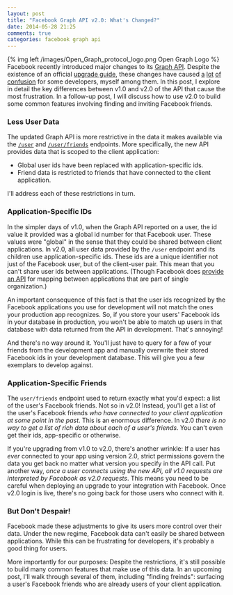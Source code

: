 ```yaml
---
layout: post
title: "Facebook Graph API v2.0: What's Changed?"
date: 2014-05-28 21:25
comments: true
categories: facebook graph api
---
```


{% img left /images/Open_Graph_protocol_logo.png Open Graph Logo %}
Facebook recently introduced major changes to its [Graph API](https://developers.facebook.com/docs/graph-api/reference/v2.0).
Despite the existence of an official [upgrade guide](https://developers.facebook.com/docs/games/migrate), these changes have caused
[a](http://stackoverflow.com/questions/23400204/get-facebook-friends-with-graph-api-v-2-0/)
[lot](http://stackoverflow.com/questions/23435961/fetching-list-of-friends-using-facebook-2-0)
[of](http://stackoverflow.com/questions/23836869/facebook-request-dialog-returning-invalid-user-ids)
[confusion](http://stackoverflow.com/questions/23417356/facebook-graph-api-v2-0-me-friends-returns-empty-or-only-friends-who-also-use-m)
for some developers, myself among them.
In this post, I explore in detail the key differences between v1.0 and v2.0 of the API that cause the most frustration.
In a follow-up post, I will discuss how to use v2.0 to build some common features involving finding and inviting Facebook friends.

<!-- more -->

### Less User Data

The updated Graph API is more restrictive in the data it makes available via the [`/user`](https://developers.facebook.com/docs/graph-api/reference/v2.0/user/) and [`/user/friends`](https://developers.facebook.com/docs/graph-api/reference/v2.0/user/friends/) endpoints.
More specifically, the new API provides data that is scoped to the client application:

* Global user ids have been replaced with application-specific ids.
* Friend data is restricted to friends that have connected to the client application.

I'll address each of these restrictions in turn.

### Application-Specific IDs

In the simpler days of v1.0, when the Graph API reported on a user, the id value it provided was a global id number for that Facebook user.
These values were "global" in the sense that they could be shared between client applications.
In v2.0, all user data provided by the `/user` endpoint and its children use application-specific ids.
These ids are a unique identifier not just of the Facebook user, but of the client-user pair.
This mean that you can't share user ids between applications.
(Though Facebook does [provide an API](https://developers.facebook.com/docs/apps/for-business) for mapping between applications that are part of single organization.)

An important consequence of this fact is that the user ids recognized by the Facebook applications you use for development will not match the ones your production app recognizes.
So, if you store your users' Facebook ids in your database in production, you won't be able to match up users in that database with data returned from the API in development.
That's annoying!

And there's no way around it.
You'll just have to query for a few of your friends from the development app and manually overwrite their stored Facebook ids in your development database.
This will give you a few exemplars to develop against.

### Application-Specific Friends

The `user/friends` endpoint used to return exactly what you'd expect: a list of the user's Facebook friends.
Not so in v2.0!
Instead, you'll get a list of the user's Facebook friends *who have connected to your client application at some point in the past*.
This is an enormous difference.
In v2.0 *there is no way to get a list of rich data about each of a user's friends*.
You can't even get their ids, app-specific or otherwise.

If you're upgrading from v1.0 to v2.0, there's another wrinkle:
If a user has *ever* connected to your app using version 2.0, strict permissions govern the data you get back no matter what version you specify in the API call.
Put another way, *once a user connects using the new API, all v1.0 requests are interpreted by Facebook as v2.0 requests*.
This means you need to be careful when deploying an upgrade to your integration with Facebook.
Once v2.0 login is live, there's no going back for those users who connect with it.

### But Don't Despair!

Facebook made these adjustments to give its users more control over their data.
Under the new regime, Facebook data can't easily be shared between applications.
While this can be frustrating for developers, it's probably a good thing for users. 

More importantly for our purposes: Despite the restrictions, it's still possible to build many common features that make use of this data.
In an upcoming post, I'll walk through several of them, including "finding freinds": surfacing a user's Facebook friends who are already users of your client application.
